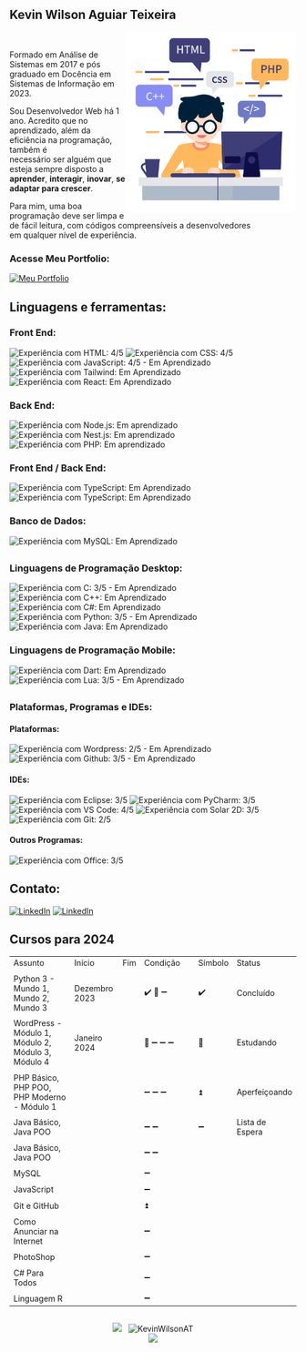## Kevin Wilson Aguiar Teixeira

<div>
    <img src="https://github.com/KevinWilsonAT/KevinWilsonAT/blob/main/Programmer.png" alt="Programmer" min-width="300px" max-width="300px" width="300px" align="right">
<br>
  <p align="left">
  Formado em Análise de Sistemas em 2017 e pós graduado em Docência em Sistemas de Informação em 2023.
      
  Sou Desenvolvedor Web há 1 ano. Acredito que no aprendizado, além da eficiência na programação, também é<br>
  necessário ser alguém que esteja sempre disposto a <strong>aprender</strong>, <strong>interagir</strong>, <strong>inovar</strong>, <strong>se adaptar para crescer</strong>.
  
  Para mim, uma boa programação deve ser limpa e de fácil leitura, com códigos compreensíveis a desenvolvedores<br>
  em qualquer nível de experiência.
  </p>

### Acesse Meu Portfolio:
<a href="https://kevinteixeira.netlify.app">
    <img src="https://img.shields.io/badge/>Tech_Eira-202020?logo=codementor&logoColor=fff&style=for-the-badge" title="Meu Portfolio">
</a>
</div>

<h2 align="left">
Linguagens e ferramentas<!--que utilizo no meu dia-->:
</h2>

### Front End:

<img src="https://img.shields.io/badge/HTML5-239120?style=for-the-badge&logo=html5&logoColor=white" title="Experiência com HTML: 4/5"> <img src="https://img.shields.io/badge/CSS3-1572B6?style=for-the-badge&logo=css3&logoColor=white" title="Experiência com CSS: 4/5"> <img src="https://img.shields.io/badge/JavaScript-F7DF1E?style=for-the-badge&logo=javascript&logoColor=black" title="Experiência com JavaScript: 4/5 - Em Aprendizado"> <img src="https://img.shields.io/badge/Tailwind_CSS-38B2AC?style=for-the-badge&logo=tailwind-css&logoColor=white" title="Experiência com Tailwind: Em Aprendizado"> <img src="https://img.shields.io/badge/React-20232A?style=for-the-badge&logo=react&logoColor=61DAFB" title="Experiência com React: Em Aprendizado">

### Back End:

<img src="https://img.shields.io/badge/Node.js-43853D?style=for-the-badge&logo=node.js&logoColor=white" title="Experiência com Node.js: Em aprendizado"> <img src="https://img.shields.io/badge/Nest.js-171A1C?style=for-the-badge&logo=nestjs&logoColor=EB2845" title="Experiência com Nest.js: Em aprendizado"> <img src="https://img.shields.io/badge/PHP-777BB4?style=for-the-badge&logo=php&logoColor=white" title="Experiência com PHP: Em aprendizado">

### Front End / Back End:

<img src="https://img.shields.io/badge/TypeScript-007ACC?style=for-the-badge&logo=typescript&logoColor=white" title="Experiência com TypeScript: Em Aprendizado"> <img src="https://img.shields.io/badge/Angular-DD0031?style=for-the-badge&logo=angular&logoColor=white" title="Experiência com TypeScript: Em Aprendizado">

### Banco de Dados:

<img src="https://img.shields.io/badge/MySQL-005C84?style=for-the-badge&logo=mysql&logoColor=white" title="Experiência com MySQL: Em Aprendizado">

##
### Linguagens de Programação Desktop:

<img src="https://img.shields.io/badge/C-00599C?style=for-the-badge&logo=c&logoColor=white" title="Experiência com C: 3/5 - Em Aprendizado"> <img src="https://img.shields.io/badge/C%2B%2B-00599C?style=for-the-badge&logo=c%2B%2B&logoColor=white" title="Experiência com C++: Em Aprendizado"> <img src="https://img.shields.io/badge/C%23-512BD4?style=for-the-badge&logo=csharp&logoColor=white" title="Experiência com C#: Em Aprendizado"> <img src="https://img.shields.io/badge/Python-3776AB?style=for-the-badge&logo=python&logoColor=white" title="Experiência com Python: 3/5 - Em Aprendizado"> <img src="https://img.shields.io/badge/Java-ED8B00?style=for-the-badge&logo=openjdk&logoColor=white" title="Experiência com Java: Em Aprendizado">

### Linguagens de Programação Mobile:

<img src="https://img.shields.io/badge/Dart-0175C2?style=for-the-badge&logo=dart&logoColor=white" title="Experiência com Dart: Em Aprendizado"> <img src="https://img.shields.io/badge/Lua-2C2D72?style=for-the-badge&logo=lua&logoColor=white" title="Experiência com Lua: 3/5 - Em Aprendizado">

##
### Plataformas, Programas e IDEs:

#### Plataformas:

<img src="https://img.shields.io/badge/WordPress-006E93?style=for-the-badge&logo=wordpress&logoColor=white" title="Experiência com Wordpress: 2/5 - Em Aprendizado"> <img src="https://img.shields.io/badge/GitHub-100000?style=for-the-badge&logo=github&logoCoWlor=white" title="Experiência com Github: 3/5 - Em Aprendizado"> 

#### IDEs:

<img src="https://img.shields.io/badge/Eclipse-2C2255?style=for-the-badge&logo=eclipse&logoColor=white" title="Experiência com Eclipse: 3/5"> <img src="https://img.shields.io/badge/PyCharm-000000?&style=for-the-badge&logo=PyCharm&logoColor=white" title="Experiência com PyCharm: 3/5"> <img src="https://img.shields.io/badge/Visual_Studio_Code-0078D4?style=for-the-badge&logo=visual%20studio%20code&logoColor=white" title="Experiência com VS Code: 4/5"> <img src="https://img.shields.io/badge/Solar_2D-F96F29?style=for-the-badge&logo=coronaengine&logoColor=fff" title="Experiência com Solar 2D: 3/5"> <img src="https://img.shields.io/badge/GIT-E44C30?style=for-the-badge&logo=git&logoColor=white" title="Experiência com Git: 2/5">

#### Outros Programas:

<img src="https://img.shields.io/badge/Microsoft_Office-D83B01?style=for-the-badge&logo=windows&logoColor=white" title="Experiência com Office: 3/5">
<h2 align="left">
Contato:
</h2>
<a href="https://www.linkedin.com/in/kwat1/" title="LinkedIn" target="_blank">
<img src="https://img.shields.io/badge/LinkedIn-0077B5?style=for-the-badge&logo=linkedin&logoColor=white" alt="LinkedIn"/></a>
<a href="https://www.instagram.com/kevin.wilson.a.t/" title="Instagram" target="_blank">
<img src="https://img.shields.io/badge/Instagram-E4405F?style=for-the-badge&logo=instagram&logoColor=white" alt="LinkedIn"/></a>

##
## Cursos para 2024

<table>
    <tr> <td>Assunto</td> <td>Início</td> <td>Fim</td> <td>Condição</td> <td>&nbsp;</td> <td>Símbolo</td> <td>Status</td></tr>
    <tr> <td colspan=7></td> </tr>
    <tr> <td>Python 3 - Mundo 1, Mundo 2, Mundo 3</td> <td>Dezembro 2023</td> <td> </td> <td>✔️ 📖 ➖ </td> <td>&nbsp;</td> <td>✔️</td> <td>Concluído</td></tr>
    <tr> <td colspan=7></td> </tr>
    <tr> <td>WordPress - Módulo 1, Módulo 2, Módulo 3, Módulo 4</td> <td>Janeiro 2024</td> <td> </td> <td>📖 ➖ ➖ ➖</td> <td>&nbsp;</td> <td>📖</td> <td>Estudando</td></tr>
    <tr> <td colspan=7></td> </tr>
    <tr> <td>PHP Básico, PHP POO, PHP Moderno - Módulo 1</td> <td> </td> <td> </td> <td>➖ ➖ ➖</td> <td>&nbsp;</td> <td>⏫</td> <td>Aperfeiçoando</td></tr>
    <tr> <td colspan=7></td> </tr>
    <tr> <td>Java Básico, Java POO</td> <td> </td> <td> </td> <td>➖ ➖</td> <td>&nbsp;</td> <td>➖</td> <td>Lista de Espera</td></tr>
    <tr> <td colspan=7></td> </tr>
    <tr> <td>Java Básico, Java POO</td> <td> </td> <td> </td> <td>➖ ➖</td> <td>&nbsp;</td>  <td rowspan=15> </td> <td rowspan=15> </td></tr>
    <tr> <td colspan=5></td> </tr>
    <tr> <td>MySQL</td> <td> </td> <td> </td> <td>➖</td> <td>&nbsp;</td> </tr>
    <tr> <td colspan=5></td> </tr>
    <tr> <td>JavaScript</td> <td> </td> <td> </td> <td>➖</td> <td>&nbsp;</td> </tr>
    <tr> <td colspan=5></td> </tr>
    <tr> <td>Git e GitHub</td> <td> </td> <td> </td> <td>⏫</td> <td>&nbsp;</td> </tr>
    <tr> <td colspan=5></td> </tr>
    <tr> <td>Como Anunciar na Internet</td> <td> </td> <td> </td> <td>➖</td> <td>&nbsp;</td> </tr>
    <tr> <td colspan=5></td> </tr>
    <tr> <td>PhotoShop</td> <td> </td> <td> </td> <td>➖</td> <td>&nbsp;</td> </tr>
    <tr> <td colspan=5></td> </tr>
    <tr> <td>C# Para Todos</td> <td> </td> <td> </td> <td>➖</td> <td>&nbsp;</td> </tr>
    <tr> <td colspan=5></td> </tr>
    <tr> <td>Linguagem R</td> <td> </td> <td> </td> <td>➖</td> <td>&nbsp;</td> </tr>
</table>

##

<div align="center">
    <img height="230em" src="https://github-readme-stats.vercel.app/api?username=KevinWilsonAT&show_icons=true&rank_icon=github&theme=dark" />
<!-- ![Anurag's GitHub stats](https://github-readme-stats.vercel.app/api?username=KevinWilsonAT&show_icons=true&theme=dark) -->
    &nbsp;
    <img height="230em" src="https://github-readme-stats.vercel.app/api/top-langs?username=KevinWilsonAT&show_icons=true&langs_count=12&theme=dark&locale=en&layout=compact" alt="KevinWilsonAT" />
</div>
<div align="center">
        <img height="180em" src="https://github-profile-trophy.vercel.app/?username=KevinWilsonAT&margin-w=5&theme=radical" />
</div>
<br>
